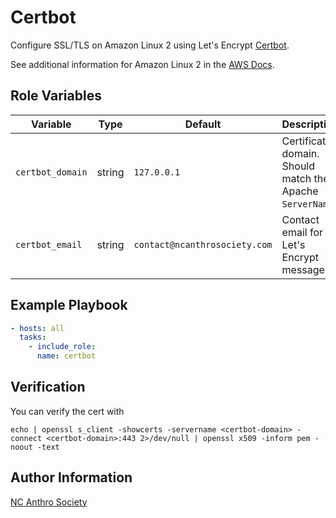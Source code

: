 # Certbot

Configure SSL/TLS on Amazon Linux 2 using Let's Encrypt
[Certbot](https://certbot.eff.org/docs/).

See additional information for Amazon Linux 2 in the
[AWS Docs](https://docs.aws.amazon.com/AWSEC2/latest/UserGuide/SSL-on-amazon-linux-2.html#letsencrypt).

## Role Variables

| Variable         | Type   | Default                       | Description                                               |
| ---------------- | ------ | ----------------------------- | --------------------------------------------------------- |
| `certbot_domain` | string | `127.0.0.1`                   | Certificate domain. Should match the Apache `ServerName`. |
| `certbot_email`  | string | `contact@ncanthrosociety.com` | Contact email for Let's Encrypt messages                  |

## Example Playbook

```yaml
- hosts: all
  tasks:
    - include_role:
      name: certbot
```

## Verification

You can verify the cert with

```
echo | openssl s_client -showcerts -servername <certbot-domain> -connect <certbot-domain>:443 2>/dev/null | openssl x509 -inform pem -noout -text
```

## Author Information

[NC Anthro Society](https://ncanthrosociety.com)
